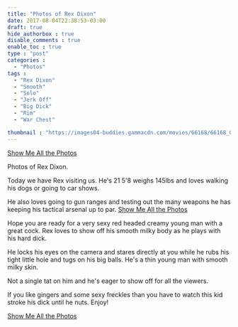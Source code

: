 ```yaml
---
title: "Photos of Rex Dixon"
date: 2017-08-04T22:38:53-03:00
draft: true
hide_authorbox : true
disable_comments : true
enable_toc : true
type : "post"
categories :
  - "Photos"
tags :
  - "Rex Dixon"
  - "Smooth"
  - "Solo"
  - "Jerk Off"
  - "Big Dick"
  - "Rim"
  - "War Chest"

thumbnail : "https://images04-buddies.gammacdn.com/movies/66168/66168_01/previews/5/80/top_1_854x480/66168_01_01.jpg"
---
```

[Show Me All the Photos](http://html.freebuddymovies.com/5/80/pics/90026/nude/187_c1848_01.html?pr=9&su=2&ad=269520)
<!--more-->

Photos of Rex Dixon.

Today we have Rex visiting us.
He's 21 5'8 weighs 145lbs and loves walking his dogs or going to car shows.

He also loves going to gun ranges and testing out the many weapons he has keeping his tactical arsenal up to par.
[Show Me All the Photos](http://html.freebuddymovies.com/5/80/pics/90026/nude/187_c1848_01.html?pr=9&su=2&ad=269520)

Hope you are ready for a very sexy red headed creamy young man with a great cock. Rex loves to show off his smooth milky body as he plays with his hard dick.

He locks his eyes on the camera and stares directly at you while he rubs his tight little hole and tugs on his big balls. He's a thin young man with smooth milky skin.

Not a single tat on him and he's eager to show off for all the viewers.

If you like gingers and some sexy freckles than you have to watch this kid stroke his dick until he nuts. Enjoy!

[Show Me All the Photos](http://html.freebuddymovies.com/5/80/pics/90026/nude/187_c1848_01.html?pr=9&su=2&ad=269520)

